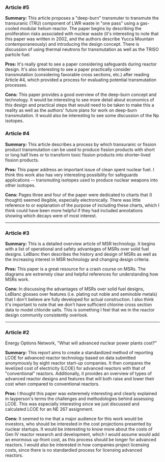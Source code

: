 ### Article #5

**Summary:**
This article proposes a "deep-burn" transmuter to transmute the transuranic (TRU) component of LWR waste in "one pass" using a gas-cooled modular helium reactor.
The paper begins by describing the proliferation risks associated with nuclear waste (it's interesting to note that this paper was written in 2002, and the authors describe Yucca Mountain contemporaneously) and introducing the design concept.
There is discussion of using thermal neutrons for transmutation as well as the TRISO particle fuel.

**Pros:**
It's really great to see a paper considering safeguards during reactor design.
It's also interesting to see a paper practically consider transmutation (considering favorable cross sections, etc.) after reading Article #4, which provided a process for evaluating potential transmutation processes.

**Cons:**
This paper provides a good overview of the deep-burn concept and technology.
It would be interesting to see more detail about economics of this design and practical steps that would need to be taken to make this a reality as well as the authors' future plans for work on deep-burn transmutation.
It would also be interesting to see some discussion of the Np isotopes.


### Article #4

**Summary:**
This article describes a process by which transuranic or fission product transmutation can be used to produce fission products with short or long half lives or to transform toxic fission products into shorter-lived fission products.

**Pros:**
This paper address an important issue of clean spent nuclear fuel.
I think this work also has very interesting possibility for safeguards applications -- transmuting isotopes used to produce nuclear weapons into other isotopes.

**Cons:**
Pages three and four of the paper were dedicated to charts that (I thought) seemed illegible, especially electronically.
There was little reference to or explanation of the purpose of including these charts, which I think could have been more helpful if they had included annotations showing which decays were of most interest.

***
### Article #3

**Summary:**
This is a detailed overview article of MSR technology.
It begins with a list of operational and safety advantages of MSRs over solid fuel designs.
LeBlanc then describes the history and design of MSRs as well as the increasing interest in MSR technology and changing design criteria.

**Pros:**
This paper is a great resource for a crash course on MSRs.
The diagrams are extremely clear and helpful references for understanding how MSRs work.

**Cons:**
In discussing the advantages of MSRs over solid fuel designs, LeBlanc glosses over features (i.e. plating out noble and seminoble metals) that I don't believe are fully developed for actual construction.
I also think it's important to note that we don't have sufficient chlorine cross section data to model chloride salts.
This is something I feel that we in the reactor design community consistently overlook.

***
### Article #2
Energy Options Network, "What will advanced nuclear power plants cost?"

**Summary:**
This report aims to create a standardized method of reporting LCOE for advanced reactor technology based on data submitted anonymously by eight reactor start-up companies.
It then compares the levelized cost of electricity (LCOE) for advanced reactors with that of "conventional" reactors.
Additionally, it provides an overview of types of advanced reactor designs and features that will both raise and lower their cost when compared to conventional reactors.

**Pros:**
I thought this paper was exteremely interesting and clearly explained in layperson's terms the challenges and methodologies behind assessing LCOE.
This was especially interesting since we just discussed and calculated LCOE for an NE 267 assignment.

**Cons:**
It seemed to me that a major audience for this work would be investors, who should be interested in the cost projections presented by nuclear startups.
It would be interesting to know more about the costs of Gen IV reactor research and development, which I would assume would add an enormous up-front cost, as this process should be longer for advanced reactors.
I would also be interested in how companies project licensing costs, since there is no standardied process for licensing advanced reactors.
